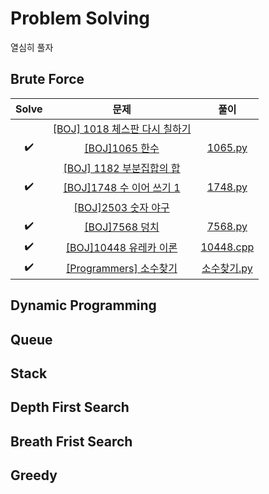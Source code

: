 # Problem Solving

열심히 풀자

## Brute Force
|Solve|문제|풀이|
|--|--|--|
| |<center>[[BOJ] 1018 체스판 다시 칠하기](https://www.acmicpc.net/problem/1018)| |
|<center>:heavy_check_mark:|<center>[[BOJ]1065 한수](https://www.acmicpc.net/problem/1065)|<center>[1065.py](https://github.com/tail95/Algorithm/blob/master/BruteForce/1065.py)
||<center>[[BOJ] 1182 부분집합의 합](https://www.acmicpc.net/problem/1182) |
|<center>:heavy_check_mark:|<center>[[BOJ]1748 수 이어 쓰기 1](https://www.acmicpc.net/problem/1748)|<center>[1748.py](https://github.com/tail95/Algorithm/blob/master/BruteForce/1748.py)
||<center>[[BOJ]2503 숫자 야구](https://www.acmicpc.net/problem/2503)|
|<center>:heavy_check_mark:|<center>[[BOJ]7568 덩치](https://www.acmicpc.net/problem/7568)|<center>[7568.py](https://github.com/tail95/Algorithm/blob/master/BruteForce/7568.py)
|<center>:heavy_check_mark:|<center>[[BOJ]10448 유레카 이론](https://www.acmicpc.net/problem/10448)|<center>[10448.cpp](https://github.com/tail95/Algorithm/blob/master/BruteForce/10448.cpp)
|<center>:heavy_check_mark:|<center>[[Programmers] 소수찾기](https://programmers.co.kr/learn/courses/30/lessons/42839)|<center> [소수찾기.py](https://github.com/tail95/Algorithm/blob/master/BruteForce/소수찾기.py)


## Dynamic Programming

## Queue

## Stack

## Depth First Search

## Breath Frist Search

## Greedy

